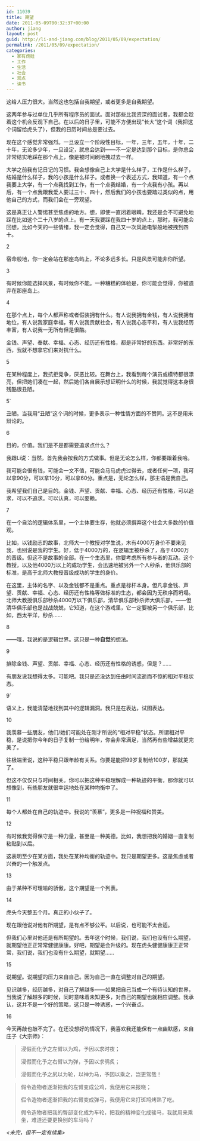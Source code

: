 ```yaml
---
id: 11039
title: 期望
date: 2011-05-09T00:32:37+00:00
author: jiang
layout: post
guid: http://li-and-jiang.com/blog/2011/05/09/expectation/
permalink: /2011/05/09/expectation/
categories:
  - 家有虎娃
  - 工作
  - 生活
  - 社会
  - 观点
  - 读书
---
```

这给人压力很大。当然这也包括自我期望，或者更多是自我期望。

这两年参与过单位几乎所有程序员的面试。面对那些比我资深的面试者，我都会趁着这个机会反观下自己。在以后的日子里，可能不方便出现“长大”这个词（我把这个词留给虎头了），但我的日历时间总是要过去。

现在这个感觉非常强烈。一旦设立一个阶段性目标，一年，三年，五年，十年，二十年，无论多少年，一旦设定，就总会达到——不一定是达到那个目标，是你总会非常结实地踩在那个点上，像是被时间刷地拽过去一样。

大学之前我有记日记的习惯。我会想像自己上大学是什么样子，工作是什么样子，结婚是什么样子，我的小孩是什么样子。或者换一个表述方式，我知道，有一个点我要上大学，有一个点我找到工作，有一个点我结婚，有一个点我有小孩。再以后，有一个点我跟我爱人要过三十、四十，然后我们的小孩也要踏过类似的点，用他自己的方式，而我们会在一旁观望。

这是真正让人警惕甚至焦虑的地方。想，即使一直闭着眼睛，我还是会不可避免地踩在比如这个二十八岁的点上。有一天我要踩在我四十岁的点上，那时，我可能会回想，比如今天的一些情绪，我一定会觉得，自己又一次风驰电掣般地被拽到四十。

2

宿命般地，你一定会站在那座岛屿上，不论多远多长。只是风景可能非你所望。

3

有时候你能选择风景，有时候你不能。一种糟糕的体验是，你可能会觉得，你被遗弃在那座岛上。

4

在那个点上，每个人都声称或者假装拥有什么。有人说我拥有金钱，有人说我拥有地位，有人说我家庭幸福，有人说我贡献社会，有人说我心态平和，有人说我经历丰富，有人说我一无所有但是很酷。

金钱、声望、奉献、幸福、心态、经历还有性格，都是非常好的东西。非常好的东西，我就不想拿它们来对抗什么。

5

在某种程度上，我抗拒竞争，厌恶比较。在舞台上，我看到每个演员或模特都很漂亮，但把她们凑在一起，然后她们各自展示想证明什么的时候，我就觉得这本身很残酷很丑陋。

5\`

丑陋。当我用“丑陋”这个词的时候，更多表示一种性情方面的不赞同。这不是用来辩论的。

6

目的，价值。我们是不是都需要追求点什么？

我跟Li说：当然，首先我会按我的方式做事。但是无论怎么样，你都要跟着我哈。

我可能会很有钱，可能会一文不值，可能会马马虎虎过得去，或者任何一项，我可以拿90分，可以拿10分，可以拿60分。重点是，无论怎么样，那主语是我自己。

我希望我们自己是目的。金钱、声望、贡献、幸福、心态、经历还有性格，可以追求，可以不追求。可以认真，可以耍赖。

7

在一个自洽的逻辑体系里，一个主体要生存，他就必须摒弃这个社会大多数的价值观。

比如，以钱励志的故事，北师大一个教授对学生说，木有4000万身价不要来见我，也别说是我的学生。好，低于4000万的，在逻辑里被秒杀了，高于4000万的晋级。但这不是故事的全部。在一个生态里，你要考虑所有参与者的互动。这个教授，以及他4000万以上的成功学生，会迅速地被另外一个人秒杀，他俱乐部的标准，是高于北师大教授晋级成功的学生的身价。

在这里，主体的名字、以及金钱都不是重点。重点是标杆本身。但凡拿金钱、声望、贡献、幸福、心态、经历还有性格等做标准的生态，都会因为无秩序而坍塌。北师大教授俱乐部秒杀4000万以下俱乐部，清华俱乐部秒杀师大俱乐部，——但清华俱乐部也是战战兢兢，它知道，在这个游戏里，它一定要被另一个俱乐部，比如，西太平洋，秒杀……

8

——哦，我说的是逻辑世界。这只是一种**自觉**的想法。

9

排除金钱、声望、贡献、幸福、心态、经历还有性格的诱惑，但是？……

有朋友说我想得太多。可能吧。我只是还没达到任由时间流逝而不惊的相对平稳状态。

9\`

语义上，我能清楚地找到其中的逻辑漏洞。我只是在表达，试图表达。

10

我羡慕一些朋友，他们/她们可能处在刚才所说的“相对平稳”状态。所谓相对平稳，是说把你今年的日子复制一份给明年，你会非常满足，当然再有些增益就更完美了。

往极端里说，这种平稳只跟年龄有关系。你要是能把99岁复制给100岁，那就美了。

但这不仅仅只与时间相关。你可以把这种平稳理解成一种轨迹的平衡，那你就可以想像到，有些朋友就很幸运地处在某种均衡中了。

11

每个人都处在自己的轨迹中。我说的“羡慕”，更多是一种祝福和赞美。

12

有时候我觉得保守是一种力量，甚至是一种美德。比如，我想把我的婚姻一直复制粘贴到以后。

这表明至少在某方面，我处在某种均衡的轨迹中。我只是期望更多。这是焦虑或者兴奋的一个触发点。

13

由于某种不可理喻的骄傲，这个期望是一个列表。

14

虎头今天整五个月。真正的小伙子了。

现在跟他说对他有所期望，是有点不够公平。以后说，也可能不太合适。

但我们心里对他还是有所期望的。去年这个时候，我们说，我们也没有什么期望，就期望他正正常常健健康康。好吧，期望是会升级的。现在虎头健健康康正正常常，我们说，我们也没有什么期望，就期望……

15

说期望。说期望的压力来自自己。因为自己一直在调整对自己的期望。

见识越多，经历越多，对自己了解越多——如果把自己当成一个有待认知的世界，当我说了解越多的时候，同时意味着未知更多，对自己的期望也就相应调整。我承认，这并不是一个好的策略，这只是一种诱惑，一个兴奋点。

16

今天再敲也敲不完了。在还没想好的情况下，我喜欢我还能保有一点幽默感，来自庄子《大宗师》： 

> 浸假而化予之左臂以为鸡，予因以求时夜；
> 
> 浸假而化予之右臂以为弹，予因以求鸮炙；
> 
> 浸假而化予之尻以为轮，以神为马，予因以乘之，岂更驾哉！

> 假令造物者逐渐把我的左臂变成公鸡，我便用它来报晓；
> 
> 假令造物者逐渐把我的右臂变成弹弓，我便用它来打斑鸠烤熟了吃。
> 
> 假令造物者把我的臀部变化成为车轮，把我的精神变化成骏马，我就用来乘坐，难道还要更换别的车马吗？

_<未完，但不一定有续集>_